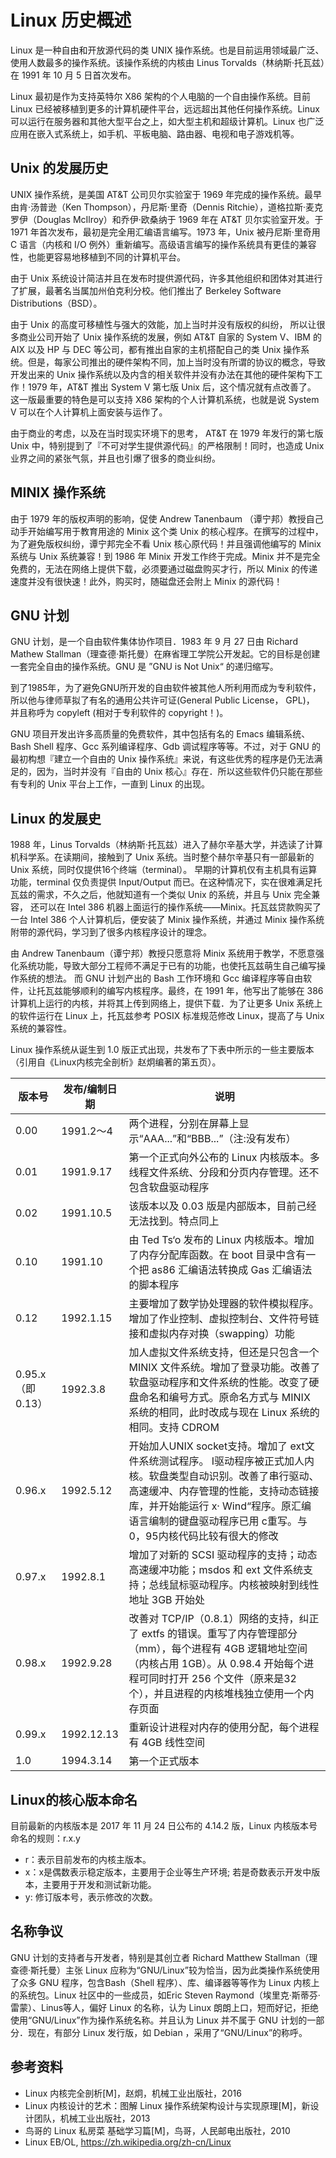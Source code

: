 # Linux 历史概述

Linux 是一种自由和开放源代码的类 UNIX 操作系统。也是目前运用领域最广泛、使用人数最多的操作系统。该操作系统的内核由 Linus Torvalds（林纳斯·托瓦兹）在 1991 年 10 月 5 日首次发布。

Linux 最初是作为支持英特尔 X86 架构的个人电脑的一个自由操作系统。目前 Linux 已经被移植到更多的计算机硬件平台，远远超出其他任何操作系统。Linux 可以运行在服务器和其他大型平台之上，如大型主机和超级计算机。Linux 也广泛应用在嵌入式系统上，如手机、平板电脑、路由器、电视和电子游戏机等。

## Unix 的发展历史

UNIX 操作系统，是美国 AT&T 公司贝尔实验室于 1969 年完成的操作系统。最早由肯·汤普逊（Ken Thompson），丹尼斯·里奇（Dennis Ritchie），道格拉斯·麦克罗伊（Douglas McIlroy）和乔伊·欧桑纳于 1969 年在 AT&T 贝尔实验室开发。于 1971 年首次发布，最初是完全用汇编语言编写。1973 年，Unix 被丹尼斯·里奇用 C 语言（内核和 I/O 例外）重新编写。高级语言编写的操作系统具有更佳的兼容性，也能更容易地移植到不同的计算机平台。

由于 Unix 系统设计简洁并且在发布时提供源代码，许多其他组织和团体对其进行了扩展，最著名当属加州伯克利分校。他们推出了 Berkeley Software Distributions（BSD）。

由于 Unix 的高度可移植性与强大的效能，加上当时并没有版权的纠纷， 所以让很多商业公司开始了 Unix 操作系统的发展，例如 AT&T 自家的 System V、IBM 的 AIX 以及 HP 与 DEC 等公司，都有推出自家的主机搭配自己的类 Unix 操作系统。但是，每家公司推出的硬件架构不同，加上当时没有所谓的协议的概念，导致开发出来的 Unix 操作系统以及内含的相关软件并没有办法在其他的硬件架构下工作！1979 年，AT&T 推出 System V 第七版 Unix 后，这个情况就有点改善了。 这一版最重要的特色是可以支持 X86 架构的个人计算机系统，也就是说 System V 可以在个人计算机上面安装与运作了。

由于商业的考虑，以及在当时现实环境下的思考， AT&T 在 1979 年发行的第七版 Unix 中，特别提到了『不可对学生提供源代码』的严格限制！同时，也造成 Unix 业界之间的紧张气氛，并且也引爆了很多的商业纠纷。

## MINIX 操作系统

由于 1979 年的版权声明的影响，促使 Andrew Tanenbaum （谭宁邦）教授自己动手开始编写用于教育用途的 Minix 这个类 Unix 的核心程序。在撰写的过程中，为了避免版权纠纷，谭宁邦完全不看 Unix 核心原代码！并且强调他编写的 Minix 系统与 Unix 系统兼容！到 1986 年 Minix 开发工作终于完成。Minix 并不是完全免费的，无法在网络上提供下载，必须要通过磁盘购买才行，所以 Minix 的传递速度并没有很快速！此外，购买时，随磁盘还会附上 Minix 的源代码！

## GNU 计划

GNU 计划，是一个自由软件集体协作项目．1983 年 9 月 27 日由 Richard Mathew Stallman（理查德·斯托曼）在麻省理工学院公开发起。它的目标是创建一套完全自由的操作系统。GNU 是 ”GNU is Not Unix“ 的递归缩写。

到了1985年，为了避免GNU所开发的自由软件被其他人所利用而成为专利软件， 所以他与律师草拟了有名的通用公共许可证(General Public License， GPL)， 并且称呼为 copyleft (相对于专利软件的 copyright！)。

GNU 项目开发出许多高质量的免费软件，其中包括有名的 Emacs 编辑系统、Bash Shell 程序、Gcc 系列编译程序、Gdb 调试程序等等。不过，对于 GNU 的最初构想『建立一个自由的 Unix 操作系统』来说，有这些优秀的程序是仍无法满足的，因为，当时并没有『自由的 Unix 核心』存在．所以这些软件仍只能在那些有专利的 Unix 平台上工作，一直到 Linux 的出现。

## Linux 的发展史

1988 年，Linus Torvalds（林纳斯·托瓦兹）进入了赫尔辛基大学，并选读了计算机科学系。在读期间，接触到了 Unix 系统。当时整个赫尔辛基只有一部最新的 Unix 系统，同时仅提供16个终端（terminal）。
早期的计算机仅有主机具有运算功能，terminal 仅负责提供 Input/Output 而已。在这种情况下，实在很难满足托瓦兹的需求，不久之后，他就知道有一个类似 Unix 的系统，并且与 Unix 完全兼容，
还可以在 Intel 386 机器上面运行的操作系统——Minix。托瓦兹贷款购买了一台 Intel 386 个人计算机后，便安装了 Minix 操作系统，并通过 Minix 操作系统附带的源代码，学习到了很多内核程序设计的理念。

由 Andrew Tanenbaum（谭宁邦）教授只愿意将 Minix 系统用于教学，不愿意强化系统功能，导致大部分工程师不满足于已有的功能，也使托瓦兹萌生自己编写操作系统的想法。
而 GNU 计划产出的 Bash 工作环境和 Gcc 编译程序等自由软件，让托瓦兹能够顺利的编写内核程序。最终，在 1991 年，他写出了能够在 386 计算机上运行的内核，并将其上传到网络上，提供下载．为了让更多 Unix 系统上的软件运行在 Linux 上，托瓦兹参考 POSIX 标准规范修改 Linux，提高了与 Unix 系统的兼容性。

Linux 操作系统从诞生到 1.0 版正式出现，共发布了下表中所示的一些主要版本（引用自《Linux内核完全剖析》赵炯编著的第五页）。


| 版本号 | 发布/编制日期 | 说明 |
| ------ | ------------- | ---- |
| 0.00   |   1991.2～4   | 两个进程，分别在屏幕上显示“AAA...”和“BBB...”（注:没有发布） |
| 0.01   |   1991.9.17   | 第一个正式向外公布的 Linux 内核版本。多线程文件系统、分段和分页内存管理。还不包含软盘驱动程序 |
| 0.02   |   1991.10.5   | 该版本以及 0.03 版是内部版本，目前己经无法找到。特点同上 |
| 0.10   |   1991.10     | 由 Ted Ts‘o 发布的 Linux 内核版本。增加了内存分配库函数。在 boot 目录中含有一个把 as86 汇编语法转换成 Gas 汇编语法的脚本程序 |
| 0.12   |   1992.1.15   | 主要增加了数学协处理器的软件模拟程序。增加了作业控制、虚拟控制台、文件符号链接和虚拟内存对换（swapping）功能 |
| 0.95.x （即 0.13） | 1992.3.8 | 加人虚拟文件系统支持，但还是只包含一个 MINIX 文件系统。增加了登录功能。改善了软盘驱动程序和文件系统的性能。改变了硬盘命名和编号方式。原命名方式与 MINIX 系统的相同，此时改成与现在 Linux 系统的相同。支持 CDROM |
| 0.96.x |   1992.5.12   | 开始加人UNIX socket支持。增加了 ext文件系统测试程序。 I驱动程序被正式加人内核。软盘类型自动识别。改善了串行驱动、高速缓冲、内存管理的性能，支持动态链接库，并开始能运行 x· Wind“程序。原汇编语言编制的键盘驱动程序已用 c重写。与0，95内核代码比较有很大的修改
| 0.97.x |   1992.8.1    | 增加了对新的 SCSI 驱动程序的支持；动态高速缓冲功能；msdos 和 ext 文件系统支持；总线鼠标驱动程序。内核被映射到线性地址 3GB 开始处 |
| 0.98.x |   1992.9.28   | 改善对 TCP/IP（0.8.1）网络的支持，纠正了 extfs 的错误。重写了内存管理部分（mm），每个进程有 4GB 逻辑地址空间（内核占用 1GB）。从 0.98.4 开始每个进程可同时打开 256 个文件（原来是32个），并且进程的内核堆栈独立使用一个内存页面 |
| 0.99.x |   1992.12.13  | 重新设计进程对内存的使用分配，每个进程有 4GB 线性空间 |
| 1.0    |   1994.3.14   | 第一个正式版本 |


## Linux的核心版本命名

目前最新的内核版本是 2017 年 11 月 24 日公布的 4.14.2 版，Linux 内核版本号命名的规则：r.x.y
* r：表示目前发布的内核主版本。
* x：x是偶数表示稳定版本，主要用于企业等生产环境; 若是奇数表示开发中版本，主要用于开发和测试新功能。
* y: 修订版本号，表示修改的次数。

## 名称争议

GNU 计划的支持者与开发者，特别是其创立者 Richard Matthew Stallman（理查德·斯托曼）主张 Linux 应称为“GNU/Linux”较为恰当，因为此类操作系统使用了众多 GNU 程序，包含Bash（Shell 程序）、库、编译器等等作为 Linux 内核上的系统包。Linux 社区中的一些成员，如Eric Steven Raymond（埃里克·斯蒂芬·雷蒙）、Linus等人，偏好 Linux 的名称，认为 Linux 朗朗上口，短而好记，拒绝使用“GNU/Linux”作为操作系统名称。并且认为 Linux 并不属于 GNU 计划的一部分．现在，有部分 Linux 发行版，如 Debian ，采用了“GNU/Linux”的称呼。


## 参考资料

- Linux 内核完全剖析[M]，赵炯，机械工业出版社，2016
- Linux 内核设计的艺术：图解 Linux 操作系统架构设计与实现原理[M]，新设计团队，机械工业出版社，2013
- 鸟哥的 Linux 私房菜 基础学习篇[M]，鸟哥，人民邮电出版社，2010
- Linux EB/OL, https://zh.wikipedia.org/zh-cn/Linux
